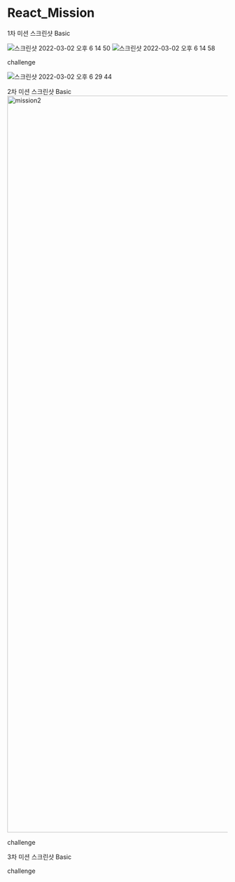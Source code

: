 # React_Mission

1차 미션 스크린샷
Basic

![스크린샷 2022-03-02 오후 6 14 50](https://user-images.githubusercontent.com/93499124/156331834-23a1fc31-8062-458f-a39d-bf25aa10b0bf.png)
![스크린샷 2022-03-02 오후 6 14 58](https://user-images.githubusercontent.com/93499124/156331845-0c3351cc-8b08-4633-92a8-e2fc09356e66.png)

challenge

![스크린샷 2022-03-02 오후 6 29 44](https://user-images.githubusercontent.com/93499124/156334039-d19c7d06-3786-481f-b6c7-ec1dd73d2502.png)

2차 미션 스크린샷
Basic
<img width="1680" alt="mission2" src="https://user-images.githubusercontent.com/93499124/157263221-7a4c5e1f-2d9c-45fd-995a-36b72dd2a9f6.png">


challenge

3차 미션 스크린샷
Basic

challenge
